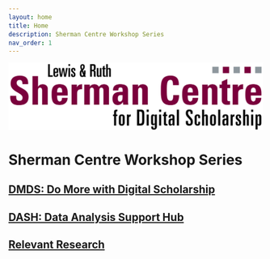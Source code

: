 ```yaml
---
layout: home
title: Home
description: Sherman Centre Workshop Series
nav_order: 1
---
```

<img src="assets/img/scds-logo-1280p.png" alt="Logo" width="695">

# Sherman Centre Workshop Series

## [DMDS: Do More with Digital Scholarship]()

## [DASH: Data Analysis Support Hub]()

## [Relevant Research](https://scds.github.io/relevant-research-landing/)

<!-- Edit the content below for the workshop in question. Once you're ready to publish, remove the comment characters e.g. "<!--" at the start and end -->

<!--
<img src="assets/img/dmds-tableau.png" alt="Workshop Title Slide" width="720">

# Welcome to Data Visualization with Tableau. 

You might not think of numbers and locations as Humanities data, but it all depends on how you use them! Working with numeric and spatial data, you will learn how to create visualizations in [Tableau](https://www.tableau.com/).

Proceed to the [Preparation](preparation) page to get started.
-->

